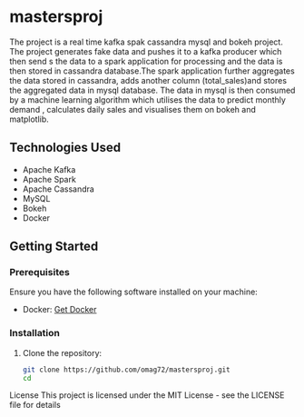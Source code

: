 # mastersproj
The project is a real time kafka spak cassandra mysql and bokeh project.
The project generates fake data and pushes it to a kafka producer which then send s the data to a spark application for processing 
and the data is then stored in cassandra database.The spark application further aggregates the data stored in cassandra, 
adds another column (total_sales)and stores the aggregated data in mysql  database.
The data in mysql is then consumed by a machine learning algorithm which utilises the data to predict monthly demand ,
calculates daily sales and visualises them on bokeh and matplotlib. 

## Technologies Used

- Apache Kafka
- Apache Spark
- Apache Cassandra
- MySQL
- Bokeh
- Docker

## Getting Started

### Prerequisites

Ensure you have the following software installed on your machine:

- Docker: [Get Docker](https://docs.docker.com/get-docker/)

### Installation

1. Clone the repository:

   ```bash
   git clone https://github.com/omag72/mastersproj.git
   cd 

License
This project is licensed under the MIT License - see the LICENSE file for details



























